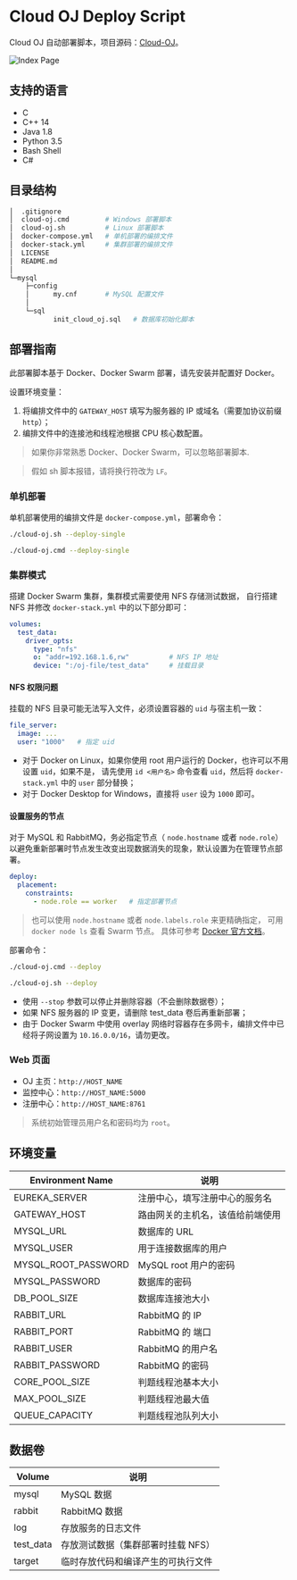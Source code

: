 # Cloud OJ Deploy Script

Cloud OJ 自动部署脚本，项目源码：[Cloud-OJ](https://github.com/imcloudfloating/Cloud-OJ)。

<img src="https://note-and-blog.oss-cn-beijing.aliyuncs.com/cloud_oj/oj-index.png"  alt="Index Page"/>

## 支持的语言

- C
- C++ 14
- Java 1.8
- Python 3.5
- Bash Shell
- C#

## 目录结构

```bash
│  .gitignore
│  cloud-oj.cmd         # Windows 部署脚本
│  cloud-oj.sh          # Linux 部署脚本
│  docker-compose.yml   # 单机部署的编排文件
│  docker-stack.yml     # 集群部署的编排文件
│  LICENSE
│  README.md
│
└─mysql
    ├─config
    │      my.cnf       # MySQL 配置文件
    │
    └─sql
           init_cloud_oj.sql   # 数据库初始化脚本
```

## 部署指南

此部署脚本基于 Docker、Docker Swarm 部署，请先安装并配置好 Docker。

设置环境变量：

1. 将编排文件中的 `GATEWAY_HOST` 填写为服务器的 IP 或域名（需要加协议前缀 `http`）；
2. 编排文件中的连接池和线程池根据 CPU 核心数配置。

> 如果你非常熟悉 Docker、Docker Swarm，可以忽略部署脚本.

> 假如 sh 脚本报错，请将换行符改为 `LF`。

### 单机部署

单机部署使用的编排文件是 `docker-compose.yml`，部署命令：

```bash
./cloud-oj.sh --deploy-single
```

```bash
./cloud-oj.cmd --deploy-single
```

### 集群模式

搭建 Docker Swarm 集群，集群模式需要使用 NFS 存储测试数据，
自行搭建 NFS 并修改 `docker-stack.yml` 中的以下部分即可：

```yaml
volumes:
  test_data:
    driver_opts:
      type: "nfs"
      o: "addr=192.168.1.6,rw"          # NFS IP 地址
      device: ":/oj-file/test_data"     # 挂载目录
```

#### NFS 权限问题

挂载的 NFS 目录可能无法写入文件，必须设置容器的 `uid` 与宿主机一致：

```yaml
file_server:
  image: ...
  user: "1000"   # 指定 uid
```

- 对于 Docker on Linux，如果你使用 root 用户运行的 Docker，也许可以不用设置 `uid`，如果不是，
请先使用 `id <用户名>` 命令查看 `uid`，然后将 `docker-stack.yml` 中的 `user` 部分替换；
- 对于 Docker Desktop for Windows，直接将 `user` 设为 `1000` 即可。

#### 设置服务的节点

对于 MySQL 和 RabbitMQ，务必指定节点（ `node.hostname` 或者 `node.role`）以避免重新部署时节点发生改变出现数据消失的现象，默认设置为在管理节点部署。



```yaml
deploy:
  placement:
    constraints:
      - node.role == worker   # 指定部署节点
```

> 也可以使用 `node.hostname` 或者 `node.labels.role` 来更精确指定，
> 可用 `docker node ls` 查看 Swarm 节点。
> 具体可参考 [Docker 官方文档](https://docs.docker.com/compose/compose-file/#placement)。

部署命令：

```bash
./cloud-oj.cmd --deploy
```

```bash
./cloud-oj.sh --deploy
```

- 使用 `--stop` 参数可以停止并删除容器（不会删除数据卷）；
- 如果 NFS 服务器的 IP 变更，请删除 test_data 卷后再重新部署；
- 由于 Docker Swarm 中使用 overlay 网络时容器存在多网卡，编排文件中已经将子网设置为 `10.16.0.0/16`，请勿更改。

### Web 页面

- OJ 主页：`http://HOST_NAME`
- 监控中心：`http://HOST_NAME:5000`
- 注册中心：`http://HOST_NAME:8761`

> 系统初始管理员用户名和密码均为 `root`。

## 环境变量

| Environment Name    | 说明
| ------------------- | --------------------------------
| EUREKA_SERVER       | 注册中心，填写注册中心的服务名
| GATEWAY_HOST        | 路由网关的主机名，该值给前端使用
| MYSQL_URL           | 数据库的 URL
| MYSQL_USER          | 用于连接数据库的用户
| MYSQL_ROOT_PASSWORD | MySQL root 用户的密码
| MYSQL_PASSWORD      | 数据库的密码
| DB_POOL_SIZE        | 数据库连接池大小
| RABBIT_URL          | RabbitMQ 的 IP
| RABBIT_PORT         | RabbitMQ 的 端口
| RABBIT_USER         | RabbitMQ 的用户名
| RABBIT_PASSWORD     | RabbitMQ 的密码
| CORE_POOL_SIZE      | 判题线程池基本大小
| MAX_POOL_SIZE       | 判题线程池最大值
| QUEUE_CAPACITY      | 判题线程池队列大小

## 数据卷

| Volume    | 说明
| --------- | ----------------------------------
| mysql     | MySQL 数据
| rabbit    | RabbitMQ 数据
| log       | 存放服务的日志文件
| test_data | 存放测试数据（集群部署时挂载 NFS）
| target    | 临时存放代码和编译产生的可执行文件
